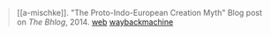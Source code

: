 >   [[a-mischke]]. "The Proto-Indo-European Creation Myth" Blog post on *The Bhlog*, 2014. [web](https://blog.as.uky.edu/thebhlog/?p=89) [waybackmachine](https://web.archive.org/web/20171223090327/https://blog.as.uky.edu/thebhlog/?p=89)